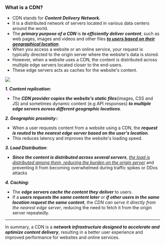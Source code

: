 ### What is a CDN?

- CDN stands for **_Content Delivery Network._**
- It is a distributed network of servers located in various data centers around the world.
- The **_primary purpose of a CDN_** is **_to efficiently deliver content_**, such as web pages, images and videos and other files <u>**_to users based on their geographical location_**</u>.
- When you access a website or an online service, your request is typically directed to the origin server where the website's data is stored.
- However, when a website uses a CDN, the content is distributed across multiple edge servers located closer to the end-users.
- These edge servers acts as caches for the website's content.

<img src="https://miro.medium.com/v2/resize:fit:1100/format:webp/1*Qa-S69TlpJWMpFN0_3MwpQ.png">

**_1. Content replication:_**

- The **_CDN provider copies the website's static files_**(images, CSS and JS) and sometimes dynamic content (e.g API responses) **_to multiple edge servers across different geographic locations_**.

**_2. Geographic proximity:_**:

- When a user requests content from a website using a CDN, the **_request is routed to the nearest edge server based on the user's location_**.
- This reduces latency and improves the website's loading speed.

**_3. Load Distribution_**:

- **_Since the content is distributed across several servers_**, _<u>the load is distributed among them, reducing the burden on the origin server</u>_ and preventing it from becoming overwhelmed during traffic spikes or DDos attacks

**_4. Caching_**:

- The **_edge servers cache the content they deliver_** to users.
- If a **_users requests the same content later_** or **_if other users in the same location request the same content_**, the _CDN can serve it directly from the nearest edge server_, reducing the need to fetch it from the origin server repeatedly.

---

In summary, a CDN is a ***network infrastructure designed to accelerate and optimize content delivery***, resulting in a better user experience and improved performance for websites and online services.
